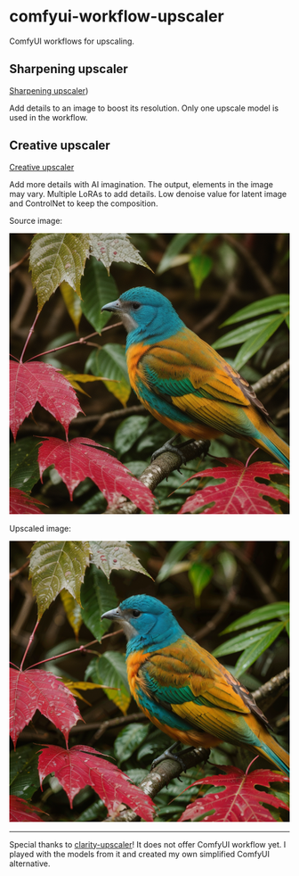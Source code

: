 # comfyui-workflow-upscaler
ComfyUI workflows for upscaling.

## Sharpening upscaler

[Sharpening upscaler](https://github.com/greenzorro/comfyui-workflow-upscaler/blob/main/upscaler-sharpen.json))

Add details to an image to boost its resolution.
Only one upscale model is used in the workflow.

## Creative upscaler

[Creative upscaler](https://github.com/greenzorro/comfyui-workflow-upscaler/blob/main/upscaler-creative.json)

Add more details with AI imagination. The output, elements in the image may vary.
Multiple LoRAs to add details. Low denoise value for latent image and ControlNet to keep the composition.

Source image:

![](https://github.com/greenzorro/comfyui-workflow-upscaler/blob/main/example_source.png?raw=true)

Upscaled image:

![](https://github.com/greenzorro/comfyui-workflow-upscaler/blob/main/example_creative.png?raw=true)

---

Special thanks to [clarity-upscaler](https://github.com/philz1337x/clarity-upscaler)! It does not offer ComfyUI workflow yet. I played with the models from it and created my own simplified ComfyUI alternative.
